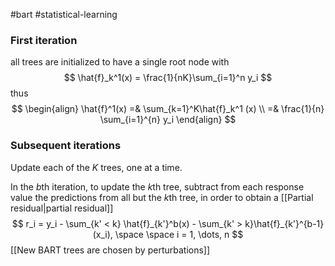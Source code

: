 #bart #statistical-learning 
### First iteration
all trees are initialized to have a single root node with
$$
\hat{f}_k^1(x) = \frac{1}{nK}\sum_{i=1}^n y_i
$$
thus
$$
\begin{align}
\hat{f}^1(x) =& \sum_{k=1}^K\hat{f}_k^1 (x) \\
=& \frac{1}{n} \sum_{i=1}^{n} y_i
\end{align}
$$

### Subsequent iterations
Update each of the $K$ trees, one at a time.

In the $b$th iteration, to update the $k$th tree, subtract from each response value the predictions from all but the $k$th tree, in order to obtain a [[Partial residual|partial residual]] 
$$
r_i = y_i - \sum_{k' < k} \hat{f}_{k'}^b(x) - \sum_{k' > k}\hat{f}_{k'}^{b-1}(x_i), \space \space i = 1, \dots, n
$$
[[New BART trees are chosen by perturbations]]
